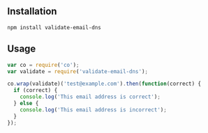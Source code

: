 Installation
------------

`npm install validate-email-dns`


Usage
-----

```javascript
var co = require('co');
var validate = require('validate-email-dns');

co.wrap(validate)('test@example.com').then(function(correct) {
  if (correct) {
    console.log('This email address is correct');
  } else {
    console.log('This email address is incorrect');
  }
});
```
